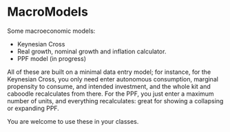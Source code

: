 # MacroModels
Some macroeconomic models:
* Keynesian Cross
* Real growth, nominal growth and inflation calculator.
* PPF model (in progress)

All of these are built on a minimal data entry model; for instance, for the Keynesian Cross, you only need enter autonomous consumption, marginal propensity to consume, and intended investment, and the whole kit and caboodle recalculates from there. For the PPF, you just enter a maximum number of units, and everything recalculates: great for showing a collapsing or expanding PPF.

You are welcome to use these in your classes.

